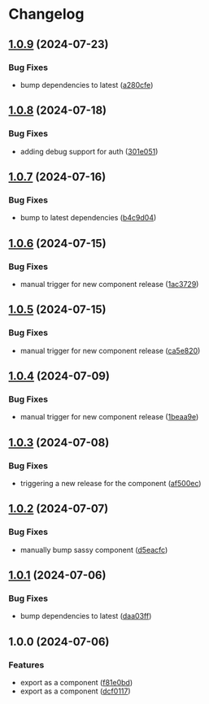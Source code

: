 # Changelog

## [1.0.9](https://github.com/aversini/sassysaint-ui/compare/sassysaint-v1.0.8...sassysaint-v1.0.9) (2024-07-23)


### Bug Fixes

* bump dependencies to latest ([a280cfe](https://github.com/aversini/sassysaint-ui/commit/a280cfe841d39a684c406e6789901e595fabdaaf))

## [1.0.8](https://github.com/aversini/sassysaint-ui/compare/sassysaint-v1.0.7...sassysaint-v1.0.8) (2024-07-18)


### Bug Fixes

* adding debug support for auth ([301e051](https://github.com/aversini/sassysaint-ui/commit/301e051fa6303954e0bb999d6b118332a88d31f4))

## [1.0.7](https://github.com/aversini/sassysaint-ui/compare/sassysaint-v1.0.6...sassysaint-v1.0.7) (2024-07-16)


### Bug Fixes

* bump to latest dependencies ([b4c9d04](https://github.com/aversini/sassysaint-ui/commit/b4c9d044c85f69f472e60f62978a514322d2ce8a))

## [1.0.6](https://github.com/aversini/sassysaint-ui/compare/sassysaint-v1.0.5...sassysaint-v1.0.6) (2024-07-15)


### Bug Fixes

* manual trigger for new component release ([1ac3729](https://github.com/aversini/sassysaint-ui/commit/1ac3729bdff4bf93685537086991de646e1722d2))

## [1.0.5](https://github.com/aversini/sassysaint-ui/compare/sassysaint-v1.0.4...sassysaint-v1.0.5) (2024-07-15)


### Bug Fixes

* manual trigger for new component release ([ca5e820](https://github.com/aversini/sassysaint-ui/commit/ca5e82043d95400e57c51418000a5a1355fc71df))

## [1.0.4](https://github.com/aversini/sassysaint-ui/compare/sassysaint-v1.0.3...sassysaint-v1.0.4) (2024-07-09)


### Bug Fixes

* manual trigger for new component release ([1beaa9e](https://github.com/aversini/sassysaint-ui/commit/1beaa9ee3ca43e5a7914d6bbae8136f8bab63b82))

## [1.0.3](https://github.com/aversini/sassysaint-ui/compare/sassysaint-v1.0.2...sassysaint-v1.0.3) (2024-07-08)


### Bug Fixes

* triggering a new release for the component ([af500ec](https://github.com/aversini/sassysaint-ui/commit/af500ec02819101aaf948905f39cc89ac4ec2f05))

## [1.0.2](https://github.com/aversini/sassysaint-ui/compare/sassysaint-v1.0.1...sassysaint-v1.0.2) (2024-07-07)


### Bug Fixes

* manually bump sassy component ([d5eacfc](https://github.com/aversini/sassysaint-ui/commit/d5eacfc52555ca4721eff6d9c7e93e96b38d3441))

## [1.0.1](https://github.com/aversini/sassysaint-ui/compare/sassysaint-v1.0.0...sassysaint-v1.0.1) (2024-07-06)


### Bug Fixes

* bump dependencies to latest ([daa03ff](https://github.com/aversini/sassysaint-ui/commit/daa03ff5deb48f4ff79b0acf5ad419b29cad23b0))

## 1.0.0 (2024-07-06)


### Features

* export as a component ([f81e0bd](https://github.com/aversini/sassysaint-ui/commit/f81e0bd01cb83ee8dd960c853c7421c98b51c393))
* export as a component ([dcf0117](https://github.com/aversini/sassysaint-ui/commit/dcf0117ca63b4c1b3d6b246e43df45f87f7bd336))
